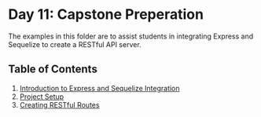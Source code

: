 # Day 11: Capstone Preperation

The examples in this folder are to assist students in integrating Express and Sequelize to create a RESTful API server. 

## Table of Contents

1. [Introduction to Express and Sequelize Integration](01-intro-to-express-with-sequelize)
2. [Project Setup](02-project-setup)
3. [Creating RESTful Routes](03-creating-restful-routes)